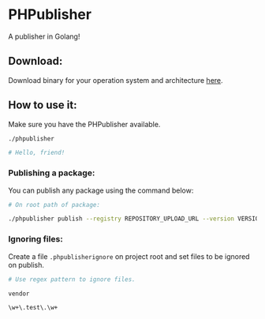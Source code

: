 # PHPublisher

A publisher in Golang!

## Download:

Download binary for your operation system and architecture [here](https://github.com/Pelegrinetti/phpublisher/releases/tag/v0.1.0-alpha).

## How to use it:

Make sure you have the PHPublisher available.

```sh
./phpublisher

# Hello, friend!
```

### Publishing a package:

You can publish any package using the command below:

```sh
# On root path of package:

./phpublisher publish --registry REPOSITORY_UPLOAD_URL --version VERSION --vendor VENDOR --project PROJECT_NAME --user USERNAME --password PASSWORD
```

### Ignoring files:

Create a file `.phpublisherignore` on project root and set files to be ignored on publish.

```sh
# Use regex pattern to ignore files.

vendor

\w+\.test\.\w+
```